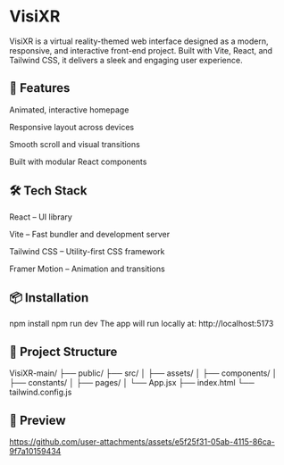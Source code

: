 <h1> VisiXR</h1>

VisiXR is a virtual reality-themed web interface designed as a modern, responsive, and interactive front-end project. Built with Vite, React, and Tailwind CSS, it delivers a sleek and engaging user experience.

<h2>🚀 Features</h2>
Animated, interactive homepage

Responsive layout across devices

Smooth scroll and visual transitions

Built with modular React components

<h2>🛠️ Tech Stack</h2>
React – UI library

Vite – Fast bundler and development server

Tailwind CSS – Utility-first CSS framework

Framer Motion – Animation and transitions

<h2>📦 Installation</h2>

npm install
npm run dev
The app will run locally at: http://localhost:5173

<h2>📁 Project Structure</h2>

VisiXR-main/
├── public/
├── src/
│   ├── assets/
│   ├── components/
│   ├── constants/
│   ├── pages/
│   └── App.jsx
├── index.html
└── tailwind.config.js

<h2> 📸 Preview</h2>




https://github.com/user-attachments/assets/e5f25f31-05ab-4115-86ca-9f7a10159434








